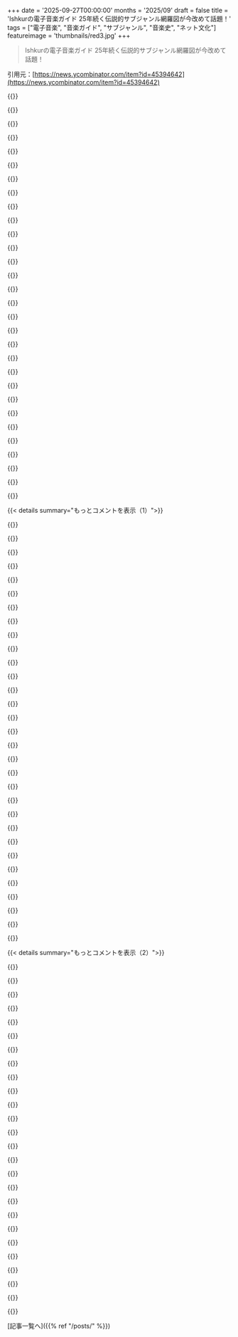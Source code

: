 +++
date = '2025-09-27T00:00:00'
months = '2025/09'
draft = false
title = 'Ishkurの電子音楽ガイド 25年続く伝説的サブジャンル網羅図が今改めて話題！'
tags = ["電子音楽", "音楽ガイド", "サブジャンル", "音楽史", "ネット文化"]
featureimage = 'thumbnails/red3.jpg'
+++

> Ishkurの電子音楽ガイド 25年続く伝説的サブジャンル網羅図が今改めて話題！

引用元：[https://news.ycombinator.com/item?id=45394642](https://news.ycombinator.com/item?id=45394642)




{{<matomeQuote body="A little history for folks seeing this for the first time: Ishkurのガイドは25年以上続く古き良きインターネットの遺産で、ティーンの時、知りたかった音楽を学ぶのにすごく助けられたんだ。懐かしいし、Ishkurに感謝！" userName="snikolic" createdAt="2025/09/27 15:48:04" color="#38d3d3">}}




{{<matomeQuote body="このガイドはもはや歴史的で、2025年までサブジャンル全部を網羅するのは無理だね。2010年以降、エレクトロニックミュージックは多様性がすごすぎる。最近は https://www.music-map.com/ みたいなのが役立つかも。" userName="tern" createdAt="2025/09/27 20:55:43" color="#ff33a1">}}




{{<matomeQuote body="本当にそうなのかな？2010年以降も色々聴いたけど、そんなに劇的に違うのはない気がする。Vaporwaveとかmeme音楽は新鮮だったけど、他は…。歳を取って探す時間が減っただけかな？" userName="chhxdjsj" createdAt="2025/09/28 01:14:38" color="#ff5733">}}




{{<matomeQuote body="うん、本当にそうなってるよ。幅も深さもすごい。注目してる人は知ってるはず。俺の好きなtechno（音的にはかなり狭いジャンル）でさえ、ここ10～15年で新しいtechnoサブジャンルを生むような斬新な音の多様性はヤバいよ。" userName="caseyohara" createdAt="2025/09/28 04:23:05" color="#ff5733">}}




{{<matomeQuote body="最終的にどうなるんだ？たった5人しか聴かないtechnoのマイクロジャンル？楽しみだね！" userName="mbac32768" createdAt="2025/09/28 04:32:35" color="">}}




{{<matomeQuote body="俺は「ジャンル」って呼ぶのは嫌いだな。トレンドとかスタイルに近い。新しい音出す人がいて、それが流行って、みんなが真似して、ファンが飽きたら次へってサイクル。2～5年くらいで、名前もつかない時もあるけど、シーンにいると「これだ」って分かるんだよ。最近の例だとOdd Mobがあるね。" userName="input_sh" createdAt="2025/09/28 07:29:50" color="#ff5c5c">}}




{{<matomeQuote body="DJとしては、色々な種類の音楽を混ぜてセットを組むのが究極の目標だよ。一緒に聴いても最高で、同じ退屈なパターンにならないやつ。それはめちゃくちゃ良いことさ。" userName="golergka" createdAt="2025/09/28 05:53:16" color="#ff33a1">}}




{{<matomeQuote body="ワインに似てるね。注目度やブランディングの市場では、人のラベルを使うより、自分のレーベルを作る方が儲かるんだ。" userName="calenti" createdAt="2025/09/29 12:11:37" color="">}}




{{<matomeQuote body="面白いな、「Aphex Twin」が「Richard D. James」よりも「Boards of Canada」に2倍くらい近いって。とにかく、素晴らしいリソースだよ！ここで何時間も過ごしちゃいそう（笑）。" userName="toomanyrichies" createdAt="2025/09/28 06:46:20" color="#ff33a1">}}




{{<matomeQuote body="この地図はすごくいいけど、もしクリックしたらすぐに各曲を聴けたら最高だね！法的な問題はあるけど、明日Spotifyと連携させるハックをやってみようかな。" userName="lukan" createdAt="2025/09/27 23:50:31" color="#38d3d3">}}




{{<matomeQuote body="もしできたら、ぜひ投稿してくれよ！それってめちゃくちゃ画期的なことだぜ。" userName="tern" createdAt="2025/09/28 20:25:26" color="#38d3d3">}}




{{<matomeQuote body="それってすでに法的なトラブルになりかねないし、Spotifyの認証メカニズムと最近の変更にはもううんざりなんだよね。だから今のところはやる気が出ないな。" userName="lukan" createdAt="2025/09/29 14:50:43" color="">}}




{{<matomeQuote body="トレントとか、ユーザーがAPIキーを提供する方法でならできるんじゃないかな？まだ法的な攻撃対象になりうるけど、yt-dlpよりはマシかもね。" userName="tern" createdAt="2025/09/30 22:20:51" color="">}}




{{<matomeQuote body="ユーザーが自分の（プレミアム）クレデンシャルを入力するなら、法的にはOKだよ。でも、彼のプロジェクトはオープンソースじゃないから、俺が勝手にその上に何か作って公開するのはできないんだ。彼に連絡はできるけど、無断で作ってリリースはできないね。" userName="lukan" createdAt="2025/10/01 05:14:33" color="#45d325">}}




{{<matomeQuote body="あー、Chrome拡張機能が手っ取り早い方法だと考えてたんだけどな。" userName="tern" createdAt="2025/10/03 23:24:53" color="">}}




{{<matomeQuote body="everynoise.comがまだ動いてるなんて驚いたよ。一度は閉鎖されたって聞いてたからね。" userName="CamperBob2" createdAt="2025/09/29 17:02:17" color="">}}




{{<matomeQuote body="Rateyourmusicには、すごくいいジャンルセクションがあるよ。URLはこれだ。https://rateyourmusic.com/genres/" userName="derac" createdAt="2025/09/28 01:11:29" color="#ff5c5c">}}




{{<matomeQuote body="うわー、懐かしい！20年前は全然違ったんだよな。全部Flashでできてたんだぜ。" userName="gukov" createdAt="2025/09/28 00:10:06" color="#ff5733">}}




{{<matomeQuote body="サンプルだけじゃなくて、Ishkurは1～2時間のジャンル別ミックスをたくさんMixcloudにまとめてるよ: https://www.mixcloud.com/Ishkur/<br>あと、15時間の全ジャンルミックスもあるよ: https://www.mixcloud.com/Ishkur/the-longplay-15/" userName="cstuder" createdAt="2025/09/27 16:06:46" color="#38d3d3">}}




{{<matomeQuote body="Mixcloudの15時間ミックスのリンクは404エラーになるけど、ここにアーカイブがあるよ: https://web.archive.org/web/20240226032906/http://ishkur.com..." userName="mike978" createdAt="2025/09/27 19:25:01" color="#ff33a1">}}




{{<matomeQuote body="あの15時間ミックスは今でも週に何回か聴くんだ。50～70分あたりはマジでチルいElectronicaで、Cyberscapeをドライブしてるみたい。彼のガイドは辛口だから、彼の趣味を笑ってやろうと思って聴いたんだけど…無理だった！こいつ、センスいいわ！" userName="mbac32768" createdAt="2025/09/28 04:36:07" color="#ff5733">}}




{{<matomeQuote body="新しいFlashなしバージョンでも、以前の皮肉が残ってるのは嬉しいね。いくつかのサブジャンルへの悪意は控えめになったけど。中立で丁寧なWebサイトが多いけど、人間は音楽についての主観的で意見が強い批評も必要なんだ。音楽って、退屈や嘲笑みたいなネガティブな感情も含め、感動があるからこそ存在するわけでしょ。それがこのWebサイトを読んでて楽しい理由だよ。" userName="marc_abonce" createdAt="2025/09/27 19:48:42" color="#38d3d3">}}




{{<matomeQuote body="このページ大好き！Ishkurが最近のジャンルも更新してくれたらいいのにな。Amapiano、Afro house、Brazilian phunkとか、もう半分古いFuture bassでさえ載ってないんだもん。彼のコメントはいつも爆笑もので的確だから、それらについての見解も読んでみたいよ。" userName="skrebbel" createdAt="2025/09/27 16:01:25" color="#ff5733">}}




{{<matomeQuote body="これって愛のこもった作品って感じがするね。オリジナルの作者がこれを作った時と同じくらい、今も音楽活動に深く関わってるかは疑問だよ。今の音楽トレンドが、昔みたいに詳細に記録してアーカイブしたいって情熱を掻き立てるとは思えないな。" userName="JanSolo" createdAt="2025/09/27 21:16:04" color="">}}




{{<matomeQuote body="「Psydubは、踊り疲れたHippieや、薬が切れた時、LSDの代わりに馬の精神安定剤を選んだ時に聴くもの。」おいおい、ちょっと待てよ！" userName="NoiseBert69" createdAt="2025/09/27 18:19:15" color="#785bff">}}




{{<matomeQuote body="Psydubの情報を探しに直行したよ。5年くらい前、Spotifyでめっちゃ面白いPsydubのプレイリストを見つけたんだ。曲名もすごく変で、これはすごい発見だって思ったのに。ある日突然消えちゃって！それ以来、「Psydub」ってついてる曲も全然ピンと来ないし、あの消えたやつが一体何だったのかもわからないんだ。" userName="aklemm" createdAt="2025/09/27 19:24:26" color="">}}




{{<matomeQuote body="それ見つけた時、K-holeじゃなかったって言い切れる？" userName="temp0826" createdAt="2025/09/28 00:54:34" color="">}}




{{<matomeQuote body="はは、もちろん！だって消えるまで数週間あったんだからね。" userName="aklemm" createdAt="2025/09/28 02:21:29" color="">}}




{{<matomeQuote body="イーロン・マスク並みの壮大な情報量って感じ？" userName="bigiain" createdAt="2025/09/28 04:55:38" color="">}}




{{<matomeQuote body="Shulmanって解散したグループを探してみてね。あと…Spotify使うのやめたら？" userName="an_aparallel" createdAt="2025/09/28 06:01:48" color="">}}




{{< details summary="もっとコメントを表示（1）">}}

{{<matomeQuote body="10歳でこれを読んだ時は、ネオがカンフープログラムを脳にインプットされた時みたいだったよ。完全に衝撃で、当時一番ワイルドだと思ってたラジオのMandy Mooreから、アシッドや808s、サンプリング、ブレイクビーツっていう全く新しい世界が広がったんだ。Iskurがなかったら、今何聴いてるか想像できないね。" userName="ipnon" createdAt="2025/09/27 16:36:32" color="#ff5c5c">}}




{{<matomeQuote body="マジか、このサイトのこと、多分25年くらい考えてなかったよ。俺、めちゃくちゃハマってたんだ。うわー、まだ成長してるんだね。すごい！" userName="scoofy" createdAt="2025/09/27 16:12:13" color="#ff5c5c">}}




{{<matomeQuote body="ティーンエイジャーの頃、このサイトが大好きだったんだ。俺の音楽の趣味の半分くらいはここから生まれたよ。" userName="z500" createdAt="2025/09/27 16:22:21" color="#ff33a1">}}




{{<matomeQuote body="まだ存在してるんだ！昔のFlash版を覚えてるよ。" userName="emsign" createdAt="2025/09/27 15:45:09" color="">}}




{{<matomeQuote body="数年前まではまだ動いてたんだけど、もうダメみたい :( URL: http://techno.org/electronic-music-guide/" userName="yoran" createdAt="2025/09/27 16:24:34" color="">}}




{{<matomeQuote body="Wayback Machineで2007年版がまだ見れるよ（1900回も保存されてる！）。各ジャンルのサンプルも全部聴けるし、ミュジーク・コンクレートまであるんだ。URL: https://web.archive.org/web/20071118083704/http://techno.org..." userName="8bitsrule" createdAt="2025/09/28 07:55:15" color="#ff5c5c">}}




{{<matomeQuote body="まだ存在してるよ。URL: https://archive.org/details/music_202007" userName="phs2501" createdAt="2025/09/27 19:11:26" color="#785bff">}}




{{<matomeQuote body="archive.org版はサンプルと説明が抜けてるみたい。移植版が https://ishkur.kenxaj.cyou/ にあって、音楽ファイルと説明は全部あるけど、Tools、Samples、Soundsは無いみたい。Ishkurに感謝して、v3も確認することを勧めてるよ。この移植版は https://github.com/igorbrigadir/ishkurs-guide-dataset/ を使って作られたんだって。" userName="araes" createdAt="2025/09/27 21:48:50" color="#ff5c5c">}}




{{<matomeQuote body="トップページだけで判断しちゃって、まさか内容が違うとは思わなかったよ。別のリンクを教えてくれてありがとう！" userName="phs2501" createdAt="2025/09/28 07:32:16" color="">}}




{{<matomeQuote body="これ、まとめるのにめちゃくちゃ時間かかっただろうね！Ishkurにマジ感謝だよ。俺、Chiptuneの大ファンだから、Rob Hubbard [1]が載ってて超嬉しかった！[1] https://deepsid.chordian.net/?file=/MUSICIANS/H/Hubbard_Rob" userName="vunderba" createdAt="2025/09/27 15:46:04" color="#ff5733">}}




{{<matomeQuote body="これ、前にも話してたよね。君も議論に参加してみない？ https://news.ycombinator.com/item?id=45395396 （“Velvet Underground”で検索すると関連投稿が見つかるよ）。初期の電子音楽まで網羅してて、本当に素晴らしいリソースだね。Delia Derbyshireは見つからなかったけどDaphne Oramはあったよ。子どもの頃、Wikipediaで何時間も調べてたのを思い出したよ。将来の俺には絶対役立つね！素晴らしい仕事だよ。「Pump your loins children.」" userName="AfterHIA" createdAt="2025/09/27 18:04:26" color="#45d325">}}




{{<matomeQuote body="君の元の投稿を読んだけど、その苦々しい感じは好きじゃないな。「pump your loins children」みたいなフレーズも場違いだと思う。The Velvetsは最高のバンドだったし、その後もたくさん素晴らしいバンドが出てきてる。新しいバンドがBillboardに載らなくても、もう誰もBillboardなんて気にしてないよ。このガイドのクオリティは色々なジャンルやサブジャンルに及んでて、音楽ファンとして幸せを感じるね。時には、前向きに考えて新しい才能を応援しないと。" userName="hluska" createdAt="2025/09/27 20:47:09" color="#38d3d3">}}




{{<matomeQuote body="＞ 君ってば。誰が言ったんだっけ、「あらゆる非難は変装した告白だ」って。ふーん。" userName="ttctciyf" createdAt="2025/09/28 00:15:59" color="">}}




{{<matomeQuote body="俺の投稿の欠点を指摘すること自体が、ある意味、非難じゃん？って皮肉を言っちゃったよ。https://en.wikipedia.org/wiki/Willard_Van_Orman_Quine" userName="AfterHIA" createdAt="2025/09/28 04:20:34" color="">}}




{{<matomeQuote body="“DJたちがドラムマシンをBPM=1000に設定する度胸試しをしたみたいだ”ってセリフ、何十年も俺のお気に入りなんだ（俺の記憶だとこんな感じ）。" userName="pdmccormick" createdAt="2025/09/27 19:14:40" color="">}}




{{<matomeQuote body="あれってGabberへの皮肉だったっけ？Happy Hardcoreの記述も面白かったんだけど、思い出せないな。" userName="hluska" createdAt="2025/09/27 20:36:26" color="">}}




{{<matomeQuote body="Garage Houseを当初見かけなくて少し不満だったんだけど、トラディショナルなハウスとは別のブランチとして扱われてるのを見て、納得したよ。Garage HouseはParadise GarageやThe Loftのような場所で演奏された音楽に由来してるから、シカゴハウスより古いし、この分類はより正確だね。Ron HardyはシカゴのWarehouseで両方プレイしてたけど。" userName="mykowebhn" createdAt="2025/09/27 15:35:40" color="#ff5733">}}




{{<matomeQuote body="What.cdが閉鎖されてから、こういうニッチな音楽を見つけたりダウンロードしたりするのに良い場所ってどこかある？" userName="andoando" createdAt="2025/09/27 16:50:36" color="">}}




{{<matomeQuote body="エレクトロニックミュージックは全然ニッチじゃないよ。rutrackerとか他のプライベートトラッカーが良いね。エレクトロニックのサブジャンルを発見したいなら、毎週のEssential Mixを聴くのがおすすめだよ。https://www.mixesdb.com/w/Category:Essential_Mix<br>個人的なトップ5は、Daft Punk (1997)、Justice (2007)、Sharam (2009)、Skrillex (2013)、Ben Böhmer (2021)のEssential Mixだよ。" userName="haunter" createdAt="2025/09/27 17:57:07" color="#785bff">}}




{{<matomeQuote body="Essential Mixは、2000年代初頭の僕のティーンエイジャー時代に、たくさんのエレクトロニックミュージックの世界を広げてくれたんだ。Napsterでセットをダウンロードして、95年製のSaturnで聴くためにカセットテープに手動で録音してたのが良い思い出だよ。変な話だけどね。" userName="dvno42" createdAt="2025/09/27 18:15:11" color="">}}




{{<matomeQuote body="ありがとう、mixesdb良さそうだね。<br>エレクトロニックミュージックは全然ニッチじゃないよ<br>エレクトロニックミュージックは巨大なジャンルだよね。人気アーティストもたくさんいるけど、コンサートやフェスティバルでは絶対に聴けないような素晴らしいニッチな音楽もたくさんあるんだ。" userName="andoando" createdAt="2025/09/27 22:58:25" color="#38d3d3">}}




{{<matomeQuote body="それは行くコンサートやフェスティバルにすごく左右されると思うな。ちょうどPhiladelphiaのMaking Timeに行ったんだけど、Fourtetがヘッドライナーで一番のビッグネームだったよ。他のアーティストはみんな”アンダーグラウンド”とかニッチって呼ばれるような人たちだったな。お気に入りのDJ、Donato Dozzyが素晴らしいセットをプレイしてくれたんだ。" userName="wbronitsky" createdAt="2025/09/27 23:59:47" color="#ff5733">}}




{{<matomeQuote body="古いエレクトロニックミュージックならYouTubeが正直一番だよ。アルゴリズムが古いエレクトロニックミュージックを見つけるのにかなり優秀なんだ。レコードの画像だけが表示された7分くらいの古いランダムな曲をYouTubeが勧めてきたら、今のところ気に入る可能性が高いんだよね。OinkやWhatの後継サイトにも入ってるけど、比率を上げるのがすごく大変で、あまり好きじゃないな。" userName="Spastche" createdAt="2025/09/27 17:21:31" color="#ff5c5c">}}




{{<matomeQuote body="比率を上げるのに成功するかもしれない方法として、他の人が作ったリッピングと同じ設定でファイルを再作成して、Torrentクライアントに既存のTorrentを自分のファイルで再チェックさせるのがあるよ。あとは、ファイル共有に協力的なアーティストに連絡して、新しい未発表アルバムやトラックをもらって、より直接的に比率を上げるのも成功したよ。" userName="aspenmayer" createdAt="2025/09/27 18:21:21" color="#ff5c5c">}}




{{<matomeQuote body="別の選択肢としては、パブリックなTorrentからプライベートなTorrentへ同じアップローダー/リリースグループの同じファイルを調達して、再チェック後にプライベートトラッカーに完了済み、あるいはほぼ完了済みのダウンロードとしてアップロードする手があるよ。これだとクォータにはあまり影響せず、全てのアップロードが自分の比率に貢献するんだ。<br>多くのプライベートトラッカーでは、デッドまたはほぼデッドなTorrentに対して比率の乗数が高くなるから、そういうTorrentのシーディングを促しているんだ。クォータフリーの日や、クォータに影響なくダウンロードできるTorrentも見たことあるよ。それらのアップロードは自分のクォータをプラスにするのに役立つんだ。" userName="aspenmayer" createdAt="2025/09/30 04:14:54" color="#ff5c5c">}}




{{<matomeQuote body="redactedによると、毎週20GBまでは比率の要件が0%みたいだよ。" userName="andoando" createdAt="2025/09/27 22:56:38" color="#ff5c5c">}}




{{<matomeQuote body="Bandcampは良いぞ。ごくごく小さなマイクロジャンルがほぼ無限に揃ってるんだ。Vaportrap？あるよ。Blackgaze？もちろん。Barber beats？なんでないって言うんだい。俺のやり方は、ふざけたジャンル名を考え出すか見つけるかして、それを検索する。次に、面白そうなジャケットを見つけたらクリックして、音楽が気に入ったらそのレーベルとかハッシュタグ、それに購入者のプロフィールを見て他に何かないか探すんだ。このやり方で、たくさんの素晴らしい、少なくとも興味深い音楽を見つけてきたよ。" userName="mattkevan" createdAt="2025/09/28 00:26:51" color="#ff5c5c">}}




{{<matomeQuote body="Soulseekはまだ（どういうわけか）生きてて、盛り上がってるよ。もちろん、そこで新しい音楽を見つけるには、だいたい「探してたものを持ってる人のライブラリをチェックする」って感じだね。" userName="neckro23" createdAt="2025/09/28 03:59:26" color="">}}




{{<matomeQuote body="これを言いに来たんだ。YouTubeでリッピングしてる人を見るとびっくりするよ。SoulseekはWeb 1.0の時代やNapsterの頃の名残で、まだ存在してるなんて胸が熱くなるね。それに、使ってる人はほとんどDJで、素晴らしいコレクションを持ってるから探索するのが楽しいんだ。心が無いアルゴリズムに与えられるんじゃなくて、誰かの家に招かれたような気分だよ。しかも、インターネットが速くなった今、1対1のモデルは音楽にとってすごくうまく機能するし、ドイツでトレントを使うともらっちゃう弁護士マフィアからの手紙に対するセキュリティにもなる。俺はBandcampにも年間300〜500 EURくらい使ってるから、後ろめたさも感じないしね。それに、そこにある多くのものは他では見つけにくいんだ。クラウドの“en-shit-ification”、AIの不透明性、テクノ封建主義によって主体性を失っていく時代に、Soulseekとそのコミュニティは俺に希望を与えてくれるよ。" userName="arximboldi" createdAt="2025/09/28 13:22:57" color="#38d3d3">}}




{{<matomeQuote body="＜https://www.youtube.com/@HDMixtapesChannel＞" userName="airstrike" createdAt="2025/09/27 19:43:11" color="">}}

{{</details>}}




{{< details summary="もっとコメントを表示（2）">}}

{{<matomeQuote body="これはすごくクールなんだけど、Soul musicが80年代にR&Bから派生したっていうのは違うと思うんだ。それは間違いなくおかしい。もしそうなら逆だね。まあ、ガイドは電子音楽だから、どうなんだろう？" userName="krolley" createdAt="2025/10/01 09:21:09" color="">}}




{{<matomeQuote body="素晴らしいチャートなんだけど、1972年の“Rap”っていうポイントをクリックすると1984年の曲が再生されちゃうのが問題なんだ。1972年のRapがどんな音で、どう進化したのか聞けないじゃん。著作権の問題があるのはわかるけど、YouTubeへのリンクか、少なくともトラック名だけでも表示してほしいな。だから、クリックした年に合ったトラックが再生されると最高だよ。<br>編集：年を選ぶには、丸じゃなくて四角をクリックする必要があるみたいだね。" userName="codedokode" createdAt="2025/09/28 15:18:39" color="#785bff">}}




{{<matomeQuote body="これ最高！Ishkurありがとう。電子ジャンルとサブジャンルのリスト兼タイムラインで、サンプルと説明（情報も豊富で面白い）が付いてるんだ。UIも素晴らしいよ。" userName="armchairhacker" createdAt="2025/09/27 14:57:21" color="#785bff">}}




{{<matomeQuote body="このウェブサイト、何度か見てたんだけど、今初めてハンバーガーメニューから「使い方」をクリックして、ズームして「ボタン」（円を近似した多角形みたいなやつ）をクリックすると音楽が聴けるって知ったよ。前はタイトルをクリックして、動かないって結論付けてたんだ。" userName="amadeuspagel" createdAt="2025/09/27 18:34:50" color="">}}




{{<matomeQuote body="十分ズームインすると、年やサブジャンルの組み合わせを表す線分もクリックできるよ。" userName="dreijs" createdAt="2025/09/28 02:15:33" color="">}}




{{<matomeQuote body="面白いサイトだね。Silver Apples of the Moonのことが載ってると思ったんだけど、見逃しちゃったかな…。" userName="noefingway" createdAt="2025/09/27 15:29:26" color="">}}




{{<matomeQuote body="これ、俺が初めて使ったオンラインサイトの一つだよ。Flash版が見れないのは残念だね。" userName="lomase" createdAt="2025/09/27 17:57:09" color="">}}




{{<matomeQuote body="変な話だけど、このサイトってTypstのドキュメンテーションの参考例の一つになってるんだよね。" userName="TRiG_Ireland" createdAt="2025/09/27 14:23:16" color="">}}




{{<matomeQuote body="年表は楽器の発売日で区切るべきだね、この進化の線はおかしい。TR808、TR909、SP1200、MPC2000の発売日が、これらのジャンルのサウンドの変化と関係が深いんだよ。でも、良いウェブサイトだとは思う。" userName="dfedbeef" createdAt="2025/09/27 14:48:51" color="#ff33a1">}}




{{<matomeQuote body="その議論って、上で挙げた楽器がリリースされた90年代以降、EDMジャンルが停滞してるって言うのに等しいんじゃない？" userName="Hydraulix989" createdAt="2025/09/27 15:29:35" color="">}}




{{<matomeQuote body="ねえ、俺は文字通りそれらが唯一重要な楽器だって言ってるわけじゃないんだ。提案の時って、例を短縮することもあるだろ。もしそのアイデアが気に入られたら、パターンを広げてくれるだろうって思ってるんだ。" userName="dfedbeef" createdAt="2025/09/30 17:03:47" color="">}}




{{<matomeQuote body="多くの人はそう言うだろうね。EDM DJが音楽を買うサイト、Beatportのテクノ・トップ10の半分は、1987年のPhuture - Acid Tracksみたいに聞こえるよ。あれは303と808、もしかしたら606で作られたのかな？" userName="lomase" createdAt="2025/09/27 18:02:07" color="#38d3d3">}}




{{<matomeQuote body="サブジャンルってのは常に停滞するもんだよ。変わりすぎると、新しいサブジャンルになっちゃうんだから。" userName="tayo42" createdAt="2025/09/27 19:17:58" color="">}}




{{<matomeQuote body="ああ、今のタグ、例えばIDMみたいな、そもそも意味不明で混乱するような用語よりも、こっちの方が面白いと思うね。" userName="physarum_salad" createdAt="2025/09/27 15:27:24" color="">}}




{{<matomeQuote body="Musique ConcreteとかVenetian Snaresが、それらの楽器を使ったかどうかは分からないな。" userName="timeon" createdAt="2025/09/27 15:43:11" color="">}}




{{<matomeQuote body="Venteian Snaresも他の電子音楽家と一緒で、303、606、808、909を楽曲に使ってるよ。オリジナルでもクローンでもエミュレーションでもサンプルでも、そこは関係ないんだ。" userName="lomase" createdAt="2025/09/27 18:04:17" color="">}}




{{<matomeQuote body="どうやら音楽は、馬鹿げた”ジャンル”分類と一緒なんだって。ごめん、これは直せないよ。世界がクソ化していくのに付き合うしかないね。" userName="otabdeveloper4" createdAt="2025/09/28 02:50:48" color="">}}




{{<matomeQuote body="これすごいね。数週間前にこのサイトのこと人に説明してたんだけど、もうなくなっちゃったと思ってたんだ。まだ存在してるなんて最高だよ。共有してくれてありがとう！" userName="dinkleberg" createdAt="2025/09/27 16:30:58" color="">}}




{{<matomeQuote body="俺にとってはこのチャートは2010年で終わってる感じなんだよね。過去15年間でジャンルのカンブリア爆発みたいなのがあったはずなのに、そうはなってないの？" userName="beAbU" createdAt="2025/09/28 14:34:20" color="">}}




{{<matomeQuote body="めっちゃクールだね。TranceとTechnoってもっと重複してると思ってたんだけどなぁ。" userName="Havoc" createdAt="2025/09/29 16:45:49" color="">}}




{{<matomeQuote body="これは俺のインターネットでお気に入りのコンテンツの一つだよ。全然古くならないし、なぜかまだ更新されてるの？新しいバージョンは良い感じだけど、昔の90年代後半の美学が恋しいなぁ…。" userName="arittr" createdAt="2025/09/27 19:19:39" color="#38d3d3">}}




{{<matomeQuote body="ジャンルの進化を驚くほどタイムラインで視覚化してるね。" userName="steveBK123" createdAt="2025/09/27 18:54:02" color="">}}




{{<matomeQuote body="情報はクールだけど、ユーザーインターフェースは最悪だね…。" userName="znort_" createdAt="2025/09/27 19:07:46" color="">}}




{{<matomeQuote body="俺をイライラさせたのは、ジャンルをクリックするたびに下の情報ボックスがスライドして出たり入ったりすること。色んなスタイルを探るには邪魔すぎた。uBlock Originでブロックしようとしたけど、音楽プレイヤーのUIも隠れちゃったんだ。" userName="gblargg" createdAt="2025/09/27 21:38:43" color="#ff33a1">}}




{{<matomeQuote body="俺のお気に入りのサイトの一つだよ！" userName="4d4m" createdAt="2025/09/28 00:33:19" color="">}}

{{</details>}}



[記事一覧へ]({{% ref "/posts/" %}})

